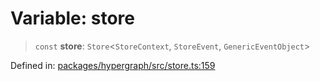 # Variable: store

> `const` **store**: `Store`\<`StoreContext`, `StoreEvent`, `GenericEventObject`\>

Defined in: [packages/hypergraph/src/store.ts:159](https://github.com/hashirpm/hypergraph/blob/ab4ea1cdb9430798142e0d735aac9d31c2cf0ae0/packages/hypergraph/src/store.ts#L159)

